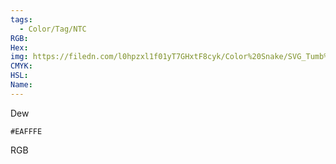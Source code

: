 ```yaml
---
tags:
  - Color/Tag/NTC
RGB:
Hex:
img: https://filedn.com/l0hpzxl1f01yT7GHxtF8cyk/Color%20Snake/SVG_Tumb%20Mass%20No%20Name/EAFFFE.svg
CMYK:
HSL:
Name:
---
```

Dew
```palette
#EAFFFE
```
RGB
